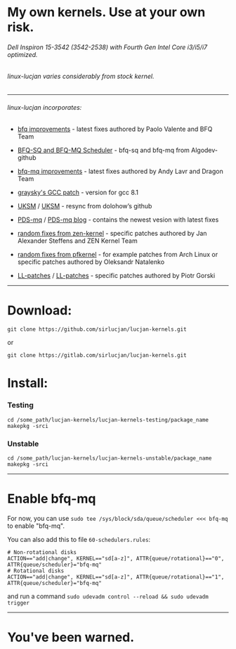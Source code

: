 # My own kernels. Use at your own risk.
###### Dell Inspiron 15-3542 (3542-2538) with Fourth Gen Intel Core i3/i5/i7 optimized.
###### linux-lucjan varies considerably from stock kernel. 
***
###### linux-lucjan incorporates:

* [bfq improvements](https://groups.google.com/forum/#!forum/bfq-iosched) - latest fixes authored by Paolo Valente and BFQ Team
 
* [BFQ-SQ and BFQ-MQ Scheduler](https://github.com/Algodev-github/bfq-mq) - bfq-sq and bfq-mq from Algodev-github

* [bfq-mq improvements](https://github.com/Dragon-Team) - latest fixes authored by Andy Lavr and Dragon Team

* [graysky's GCC patch](https://github.com/graysky2/kernel_gcc_patch) - version for gcc 8.1

* [UKSM](https://github.com/dolohow/uksm) / [UKSM](https://www.usenix.org/sites/default/files/conference/protected-files/fast18_slides_xia.pdf) - resync from dolohow’s github

* [PDS-mq](https://github.com/cchalpha/PDS-mq) / [PDS-mq blog](http://cchalpha.blogspot.com) - contains the newest vesion with latest fixes

* [random fixes from zen-kernel](https://github.com/zen-kernel/zen-kernel) - specific patches authored by Jan Alexander Steffens and ZEN Kernel Team

* [random fixes from pfkernel](https://github.com/pfactum/pf-kernel) - for example patches from Arch Linux or specific patches authored by Oleksandr Natalenko

* [LL-patches](https://github.com/sirlucjan/kernel-patches/tree/master/4.20/ll-patches) / [LL-patches](https://gitlab.com/sirlucjan/kernel-patches/tree/master/4.20/ll-patches) - specific patches authored by Piotr Gorski

***
# Download:

```
git clone https://github.com/sirlucjan/lucjan-kernels.git

```

or

```
git clone https://gitlab.com/sirlucjan/lucjan-kernels.git

```

# Install:


### Testing

```
cd /some_path/lucjan-kernels/lucjan-kernels-testing/package_name
makepkg -srci

```

### Unstable

```
cd /some_path/lucjan-kernels/lucjan-kernels-unstable/package_name
makepkg -srci

```
***
# Enable bfq-mq

For now, you can use `sudo tee /sys/block/sda/queue/scheduler <<< bfq-mq` to enable "bfq-mq".

You can also add this to file `60-schedulers.rules`:

```
# Non-rotational disks
ACTION=="add|change", KERNEL=="sd[a-z]", ATTR{queue/rotational}=="0", ATTR{queue/scheduler}="bfq-mq"
# Rotational disks
ACTION=="add|change", KERNEL=="sd[a-z]", ATTR{queue/rotational}=="1", ATTR{queue/scheduler}="bfq-mq"
```
and run a command `sudo udevadm control --reload && sudo udevadm trigger`


***
# You've been warned.

